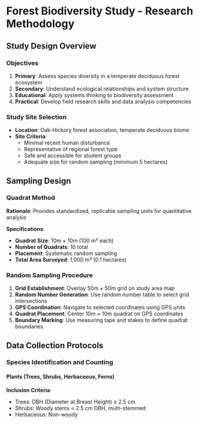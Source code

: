 # Forest Biodiversity Study - Research Methodology

## Study Design Overview

### Objectives
1. **Primary**: Assess species diversity in a temperate deciduous forest ecosystem
2. **Secondary**: Understand ecological relationships and system structure
3. **Educational**: Apply systems thinking to biodiversity assessment
4. **Practical**: Develop field research skills and data analysis competencies

### Study Site Selection
- **Location**: Oak-Hickory forest association, temperate deciduous biome
- **Site Criteria**: 
  - Minimal recent human disturbance
  - Representative of regional forest type
  - Safe and accessible for student groups
  - Adequate size for random sampling (minimum 5 hectares)

## Sampling Design

### Quadrat Method
**Rationale**: Provides standardized, replicable sampling units for quantitative analysis

**Specifications**:
- **Quadrat Size**: 10m × 10m (100 m² each)
- **Number of Quadrats**: 10 total
- **Placement**: Systematic random sampling
- **Total Area Surveyed**: 1,000 m² (0.1 hectares)

### Random Sampling Procedure
1. **Grid Establishment**: Overlay 50m × 50m grid on study area map
2. **Random Number Generation**: Use random number table to select grid intersections
3. **GPS Coordination**: Navigate to selected coordinates using GPS units
4. **Quadrat Placement**: Center 10m × 10m quadrat on GPS coordinates
5. **Boundary Marking**: Use measuring tape and stakes to define quadrat boundaries

## Data Collection Protocols

### Species Identification and Counting

#### Plants (Trees, Shrubs, Herbaceous, Ferns)
**Inclusion Criteria**:
- Trees: DBH (Diameter at Breast Height) ≥ 2.5 cm
- Shrubs: Woody stems < 2.5 cm DBH, multi-stemmed
- Herbaceous: Non-woody